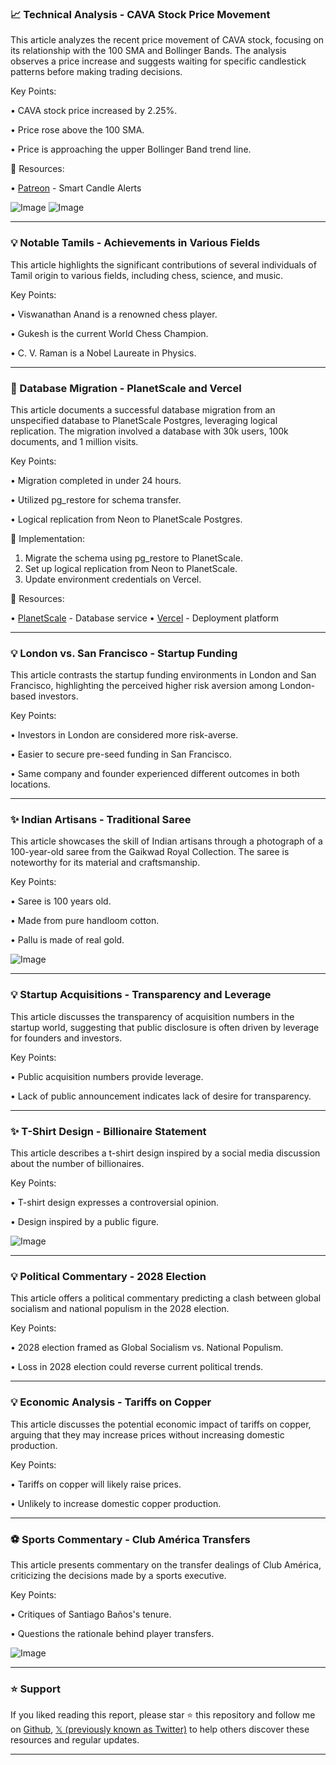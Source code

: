 ### 📈 Technical Analysis - CAVA Stock Price Movement

This article analyzes the recent price movement of CAVA stock, focusing on its relationship with the 100 SMA and Bollinger Bands.  The analysis observes a price increase and suggests waiting for specific candlestick patterns before making trading decisions.


Key Points:

• CAVA stock price increased by 2.25%.

• Price rose above the 100 SMA.

• Price is approaching the upper Bollinger Band trend line.


🔗 Resources:

• [Patreon](https://patreon.com/posts/master-market-133466000) - Smart Candle Alerts

![Image](https://pbs.twimg.com/media/GveMiBlbgAAdrd9?format=jpg&name=small)
![Image](https://pbs.twimg.com/media/GvWzB2TWQAAwSfq?format=jpg&name=360x360)


---

### 💡 Notable Tamils - Achievements in Various Fields

This article highlights the significant contributions of several individuals of Tamil origin to various fields, including chess, science, and music.


Key Points:

• Viswanathan Anand is a renowned chess player.

• Gukesh is the current World Chess Champion.

• C. V. Raman is a Nobel Laureate in Physics.


---

### 🤖 Database Migration - PlanetScale and Vercel

This article documents a successful database migration from an unspecified database to PlanetScale Postgres, leveraging logical replication. The migration involved a database with 30k users, 100k documents, and 1 million visits.


Key Points:

• Migration completed in under 24 hours.

• Utilized pg_restore for schema transfer.

• Logical replication from Neon to PlanetScale Postgres.


🚀 Implementation:

1. Migrate the schema using pg_restore to PlanetScale.
2. Set up logical replication from Neon to PlanetScale.
3. Update environment credentials on Vercel.


🔗 Resources:

• [PlanetScale](https://x.com/PlanetScale) - Database service
• [Vercel](https://x.com/vercel) - Deployment platform


---

### 💡 London vs. San Francisco - Startup Funding

This article contrasts the startup funding environments in London and San Francisco, highlighting the perceived higher risk aversion among London-based investors.


Key Points:

• Investors in London are considered more risk-averse.

• Easier to secure pre-seed funding in San Francisco.

• Same company and founder experienced different outcomes in both locations.


---

### ✨ Indian Artisans - Traditional Saree

This article showcases the skill of Indian artisans through a photograph of a 100-year-old saree from the Gaikwad Royal Collection.  The saree is noteworthy for its material and craftsmanship.


Key Points:

• Saree is 100 years old.

• Made from pure handloom cotton.

• Pallu is made of real gold.


![Image](https://pbs.twimg.com/media/GvaSg3DXsAAK6km?format=jpg&name=small)


---

### 💡 Startup Acquisitions - Transparency and Leverage

This article discusses the transparency of acquisition numbers in the startup world, suggesting that public disclosure is often driven by leverage for founders and investors.


Key Points:

• Public acquisition numbers provide leverage.

• Lack of public announcement indicates lack of desire for transparency.


---

### ✨ T-Shirt Design - Billionaire Statement

This article describes a t-shirt design inspired by a social media discussion about the number of billionaires.


Key Points:

• T-shirt design expresses a controversial opinion.

• Design inspired by a public figure.


![Image](https://pbs.twimg.com/media/GutEob-aMAITQY3?format=jpg&name=small)


---

### 💡 Political Commentary - 2028 Election

This article offers a political commentary predicting a clash between global socialism and national populism in the 2028 election.


Key Points:

• 2028 election framed as Global Socialism vs. National Populism.

• Loss in 2028 election could reverse current political trends.


---

### 💡 Economic Analysis - Tariffs on Copper

This article discusses the potential economic impact of tariffs on copper, arguing that they may increase prices without increasing domestic production.


Key Points:

• Tariffs on copper will likely raise prices.

• Unlikely to increase domestic copper production.


---

### ⚽ Sports Commentary - Club América Transfers

This article presents commentary on the transfer dealings of Club América, criticizing the decisions made by a sports executive.


Key Points:

• Critiques of Santiago Baños's tenure.

• Questions the rationale behind player transfers.


![Image](https://pbs.twimg.com/media/GvdZjOyWAAA3Vyf?format=jpg&name=small)


---

### ⭐️ Support

If you liked reading this report, please star ⭐️ this repository and follow me on [Github](https://github.com/Drix10), [𝕏 (previously known as Twitter)](https://x.com/DRIX_10_) to help others discover these resources and regular updates.

---